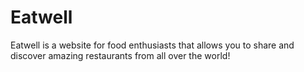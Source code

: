 # Eatwell
Eatwell is a website for food enthusiasts that allows you to share and discover amazing restaurants from all over the world!
